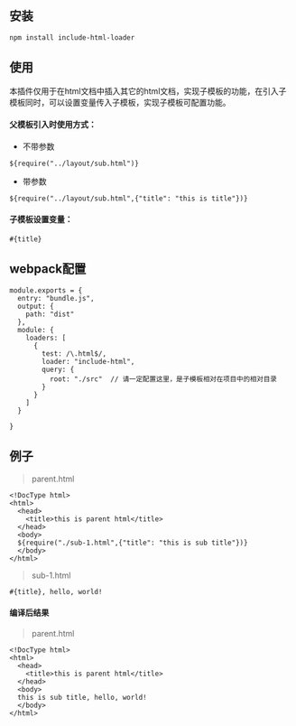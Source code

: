 ## 安装
````
npm install include-html-loader
````

## 使用
本插件仅用于在html文档中插入其它的html文档，实现子模板的功能，在引入子模板同时，可以设置变量传入子模板，实现子模板可配置功能。

#### 父模板引入时使用方式：
- 不带参数
````
${require("../layout/sub.html")}
````
- 带参数
````
${require("../layout/sub.html",{"title": "this is title"})}
````
#### 子模板设置变量：
````
#{title}
````
## webpack配置

````
module.exports = {
  entry: "bundle.js",
  output: {
    path: "dist"
  },
  module: {
    loaders: [
      {
        test: /\.html$/,
        loader: "include-html",
        query: {
          root: "./src"  // 请一定配置这里，是子模板相对在项目中的相对目录
        }
      }
    ]
  }

}
````

## 例子
> parent.html
````
<!DocType html>
<html>
  <head>
    <title>this is parent html</title>
  </head>
  <body>
  ${require("./sub-1.html",{"title": "this is sub title"})}
  </body>
</html>
````
> sub-1.html
````
#{title}, hello, world!
````

#### 编译后结果
> parent.html
````
<!DocType html>
<html>
  <head>
    <title>this is parent html</title>
  </head>
  <body>
  this is sub title, hello, world!
  </body>
</html>
````